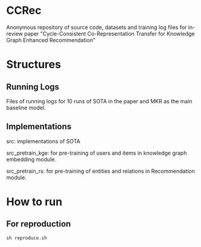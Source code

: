 # CCRec
Anonymous repository of source code, datasets and training log files for in-review paper "Cycle-Consistent Co-Representation Transfer for Knowledge Graph Enhanced Recommendation"

# Structures

## Running Logs
Files of running logs for 10 runs of SOTA in the paper and MKR as the main baseline model.

## Implementations
src: implementations of SOTA

src_pretrain_kge: for pre-training of users and items in knowledge graph embedding module.

src_pretrain_rs: for pre-training of entities and relations in Recommendation module.

# How to run

## For reproduction

```
sh reproduce.sh
```